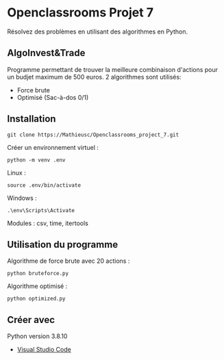 # Openclassrooms Projet 7
Résolvez des problèmes en utilisant des algorithmes en Python.

## AlgoInvest&Trade

Programme permettant de trouver la meilleure combinaison d'actions pour un budjet maximum de 500 euros.
2 algorithmes sont utilisés: 
- Force brute
- Optimisé (Sac-à-dos 0/1)

## Installation

```
git clone https://Mathieusc/Openclassrooms_project_7.git
```

Créer un environnement virtuel :
```
python -m venv .env
```

Linux :
```
source .env/bin/activate
```

Windows :
```
.\env\Scripts\Activate
```

Modules : csv, time, itertools 


## Utilisation du programme

Algorithme de force brute avec 20 actions :
```
python bruteforce.py
```

Algorithme optimisé :
```
python optimized.py
```

## Créer avec

Python version 3.8.10
* [Visual Studio Code](https://code.visualstudio.com/) 
